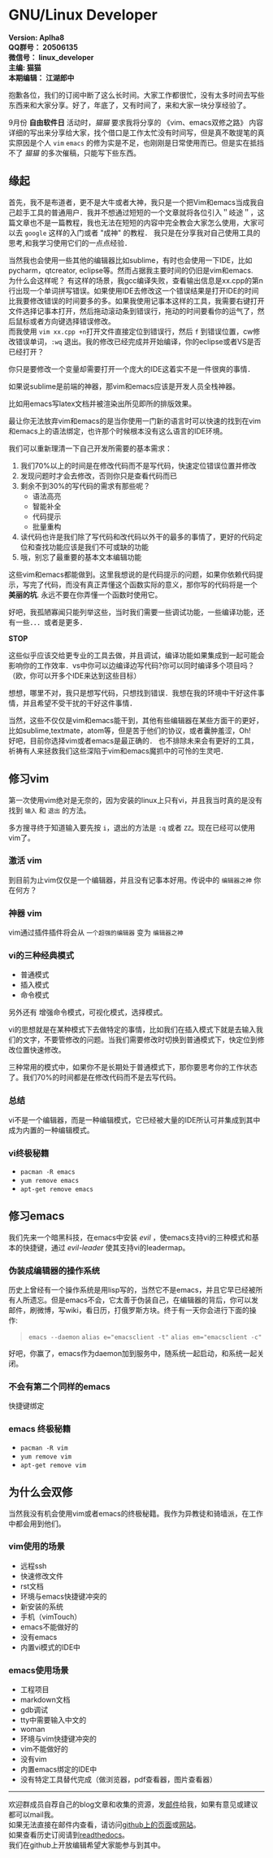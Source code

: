 <link rel="stylesheet" href="http://docs.cnsworder.com/styles/monokai_sublime.css" />
<script type="text/javascript" src="http://docs.cnsworder.com/highlight.pack.js"></script>
<script type="text/javascript">
    hljs.initHighlightingOnLoad();
</script>

GNU/Linux Developer
==============================================================  

**Version: Aplha8**  
**QQ群号： 20506135**  
**微信号： linux_developer**  
**主编: 猫猫**  
**本期编辑： 江湖郎中**  

抱歉各位，我们的订阅中断了这么长时间。大家工作都很忙，没有太多时间去写些东西来和大家分享。好了，年底了，又有时间了，来和大家一块分享经验了。

9月份 **自由软件日** 活动时，*猫猫* 要求我将分享的 《vim、emacs双修之路》 内容详细的写出来分享给大家，找个借口是工作太忙没有时间写，但是真不敢提笔的真实原因是个人 `vim` `emacs` 的修为实是不足，也刚刚是日常使用而已。但是实在抵挡不了 *猫猫* 的多次催稿，只能写下些东西。


缘起
-----------
首先，我不是布道者，更不是大牛或者大神，我只是一个把Vim和emacs当成我自己趁手工具的普通用户．我并不想通过短短的一个文章就将各位引入＂岐途＂，这篇文章也不是一篇教程，我也无法在短短的内容中完全教会大家怎么使用，大家可以去 `google` 这样的入门或者 "成神" 的教程． 我只是在分享我对自己使用工具的思考,和我学习使用它们的一点点经验．

当然我也会使用一些其他的编辑器比如sublime，有时也会使用一下IDE，比如pycharm，qtcreator, eclipse等。然而占据我主要时间的仍旧是vim和emacs.  
为什么会这样呢？
  有这样的场景，我gcc编译失败，查看输出信息是xx.cpp的第n行出现一个单词拼写错误。如果使用IDE去修改这一个错误结果是打开IDE的时间比我要修改错误的时间要多的多。如果我使用记事本这样的工具，我需要右键打开文件选择记事本打开，然后拖动滚动条到错误行，拖动的时间要看你的运气了，然后鼠标或者方向键选择错误修改。  
  而我使用 `vim xx.cpp +n`打开文件直接定位到错误行，然后 `f` 到错误位置，cw修改错误单词，`:wq` 退出。我的修改已经完成并开始编译，你的eclipse或者VS是否已经打开？

你只是要修改一个变量却需要打开一个庞大的IDE这着实不是一件很爽的事情．

如果说sublime是前端的神器，那vim和emacs应该是开发人员全栈神器。

比如用emacs写latex文档并被渲染出所见即所的排版效果。

最让你无法放弃vim和emacs的是当你使用一门新的语言时可以快速的找到在vim和emacs上的语法绑定，也许那个时候根本没有这么语言的IDE环境。

我们可以重新理清一下自己开发所需要的基本需求：

1. 我们70%以上的时间是在修改代码而不是写代码，快速定位错误位置并修改
2. 发现问题时才会去修改，否则你只是查看代码而已
3. 剩余不到30%的写代码的需求有那些呢？
    + 语法高亮
    + 智能补全
    + 代码提示
    + 批量重构
4. 读代码也许是我们除了写代码和改代码以外干的最多的事情了，更好的代码定位和查找功能应该是我们不可或缺的功能
5. 哦，别忘了最重要的基本文本编辑功能

这些vim和emacs都能做到。这里我想说的是代码提示的问题，如果你依赖代码提示，写完了代码，而没有真正弄懂这个函数实际的意义，那你写的代码将是一个 **美丽的坑**. 永远不要在你弄懂一个函数时使用它。

好吧，我孤陋寡闻只能列举这些，当时我们需要一些调试功能，一些编译功能，还有一些．．．或者是更多．

**STOP**

这些似乎应该交给更专业的工具去做，并且调试，编译功能如果集成到一起可能会影响你的工作效率．vs中你可以边编译边写代码?你可以同时编译多个项目吗？（欧，你可以开多个IDE来达到这些目标）

想想，哪里不对，我只是想写代码，只想找到错误．我想在我的环境中干好这件事情，并且希望不受干扰的干好这件事情．

当然，这些不仅仅是vim和emacs能干到，其他有些编辑器在某些方面干的更好，比如sublime,textmate，atom等，但是苦于他们的协议，或者囊肿羞涩，Oh!　好吧，目前你选择vim或者emacs是最正确的． 也不排除未来会有更好的工具，祈祷有人来拯救我们这些深陷于vim和emacs魔抓中的可怜的生灵吧．

修习vim
------------
第一次使用vim绝对是无奈的，因为安装的linux上只有vi，并且我当时真的是没有找到 `输入` 和 `退出` 的方法。  

多方搜寻终于知道输入要先按 `i`，退出的方法是 `:q` 或者 `ZZ`。现在已经可以使用vim了。

### 激活 vim
到目前为止vim仅仅是一个编辑器，并且没有记事本好用。传说中的 `编辑器之神` 你在何方？

### 神器 vim
vim通过插件插件将会从 `一个超强的编辑器` 变为 `编辑器之神`

### vi的三种经典模式

+ 普通模式
+ 插入模式
+ 命令模式

另外还有 增强命令模式，可视化模式，选择模式。

vi的思想就是在某种模式下去做特定的事情，比如我们在插入模式下就是去输入我们的文字，不要管修改的问题。当我们需要修改时切换到普通模式下，快定位到修改位置快速修改。

三种常用的模式中，如果你不是长期处于普通模式下，那你要思考你的工作状态了。我们70%的时间都是在修改代码而不是去写代码。

### 总结
vi不是一个编辑器，而是一种编辑模式，它已经被大量的IDE所认可并集成到其中成为内置的一种编辑模式。
### vi终极秘籍

+ `pacman -R emacs`
+ `yum remove emacs`
+ `apt-get remove emacs`

修习emacs
--------------
我们先来一个暗黑科技，在emacs中安装 *evil* ，使emacs支持vi的三种模式和基本的快捷键，通过 *evil-leader* 使其支持vi的leadermap。

### 伪装成编辑器的操作系统
历史上曾经有一个操作系统是用lisp写的，当然它不是emacs，并且它早已经被所有人所遗忘。但是emacs不会，它太善于伪装自己，在编辑器的背后，你可以发邮件，刷微博，写wiki，看日历，打俄罗斯方块。终于有一天你会进行下面的操作:

> `emacs --daemon`
> `alias e="emacsclient -t"`
> `alias em="emacsclient -c"`

好吧，你赢了，emacs作为daemon加到服务中，随系统一起启动，和系统一起关闭。

### 不会有第二个同样的emacs
快捷键绑定

### emacs 终极秘籍

+ `pacman -R vim`
+ `yum remove vim`
+ `apt-get remove vim`

为什么会双修
----------------
当然我没有机会使用vim或者emacs的终极秘籍。我作为异教徒和骑墙派，在工作中都会用到他们。

### vim使用的场景

+ 远程ssh
+ 快速修改文件
+ rst文档
+ 环境与emacs快捷键冲突的
+ 新安装的系统
+ 手机（vimTouch）
+ emacs不能做好的
+ 没有emacs
+ 内置vi模式的IDE中

### emacs使用场景

+ 工程项目
+ markdown文档
+ gdb调试
+ tty中需要输入中文的
+ woman
+ 环境与vim快捷键冲突的
+ vim不能做好的
+ 没有vim
+ 内置emacs绑定的IDE中
+ 没有特定工具替代完成（做浏览器，pdf查看器，图片查看器）

- - -
欢迎群成员自荐自己的blog文章和收集的资源，发[邮件](mailto:cnsworder@gmail.com)给我，如果有意见或建议都可以mail我。  
如果无法直接在邮件内查看，请访问[github上的页面](https://github.com/cnsworder/publication/blob/master/alpha8.md)或[网站](http://ssh.cnsworder.com/alpha8.html)。  
如果查看历史订阅请到[readthedocs](http://linux.readthedocs.org/zh_CN/latest/)。  
我们在github上开放编辑希望大家能参与到其中。
